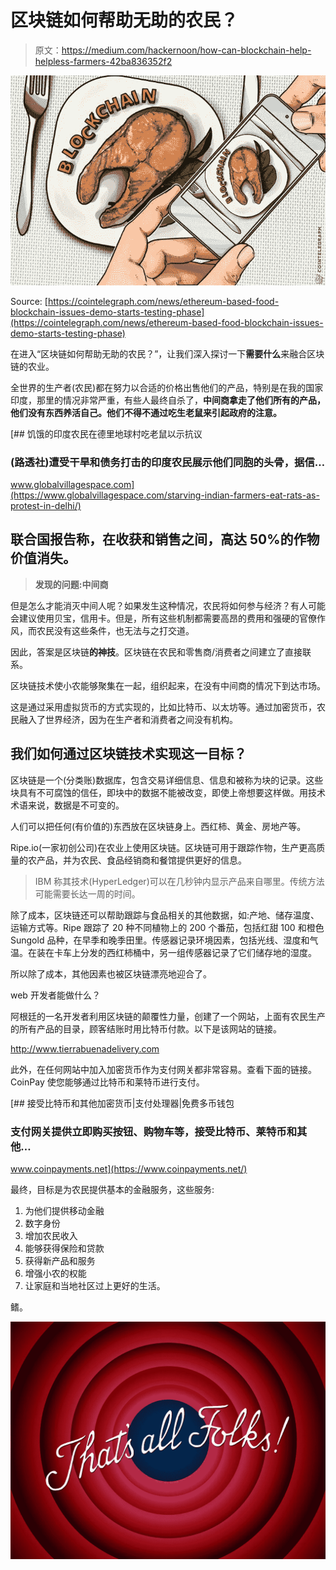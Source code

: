 # 区块链如何帮助无助的农民？

> 原文：<https://medium.com/hackernoon/how-can-blockchain-help-helpless-farmers-42ba836352f2>

![](img/f18604158a3e2ba240c8c19cb220b1ee.png)

Source: [https://cointelegraph.com/news/ethereum-based-food-blockchain-issues-demo-starts-testing-phase](https://cointelegraph.com/news/ethereum-based-food-blockchain-issues-demo-starts-testing-phase)

在进入“区块链如何帮助无助的农民？”，让我们深入探讨一下**需要什么**来融合区块链的农业。

全世界的生产者(农民)都在努力以合适的价格出售他们的产品，特别是在我的国家印度，那里的情况非常严重，有些人最终自杀了，**中间商拿走了他们所有的产品，他们没有东西养活自己。他们不得不通过吃生老鼠来引起政府的注意。**

[](https://www.globalvillagespace.com/starving-indian-farmers-eat-rats-as-protest-in-delhi/) [## 饥饿的印度农民在德里地球村吃老鼠以示抗议

### (路透社)遭受干旱和债务打击的印度农民展示他们同胞的头骨，据信…

www.globalvillagespace.com](https://www.globalvillagespace.com/starving-indian-farmers-eat-rats-as-protest-in-delhi/) 

## 联合国报告称，在收获和销售之间，高达 50%的作物价值消失。

> **发现的问题:中间商**

但是怎么才能消灭中间人呢？如果发生这种情况，农民将如何参与经济？有人可能会建议使用贝宝，信用卡。但是，所有这些机制都需要高昂的费用和强硬的官僚作风，而农民没有这些条件，也无法与之打交道。

因此，答案是区块链**的神技**。区块链在农民和零售商/消费者之间建立了直接联系。

区块链技术使小农能够聚集在一起，组织起来，在没有中间商的情况下到达市场。

这是通过采用虚拟货币的方式实现的，比如比特币、以太坊等。通过加密货币，农民融入了世界经济，因为在生产者和消费者之间没有机构。

## 我们如何通过区块链技术实现这一目标？

区块链是一个(分类账)数据库，包含交易详细信息、信息和被称为块的记录。这些块具有不可腐蚀的信任，即块中的数据不能被改变，即使上帝想要这样做。用技术术语来说，数据是不可变的。

人们可以把任何(有价值的)东西放在区块链身上。西红柿、黄金、房地产等。

Ripe.io(一家初创公司)在农业上使用区块链。区块链可用于跟踪作物，生产更高质量的农产品，并为农民、食品经销商和餐馆提供更好的信息。

> IBM 称其技术(HyperLedger)可以在几秒钟内显示产品来自哪里。传统方法可能需要长达一周的时间。

除了成本，区块链还可以帮助跟踪与食品相关的其他数据，如:产地、储存温度、运输方式等。Ripe 跟踪了 20 种不同植物上的 200 个番茄，包括红甜 100 和橙色 Sungold 品种，在早季和晚季田里。传感器记录环境因素，包括光线、湿度和气温。在装在卡车上分发的西红柿桶中，另一组传感器记录了它们储存地的湿度。

所以除了成本，其他因素也被区块链漂亮地迎合了。

web 开发者能做什么？

阿根廷的一名开发者利用区块链的颠覆性力量，创建了一个网站，上面有农民生产的所有产品的目录，顾客结账时用比特币付款。以下是该网站的链接。

http://www.tierrabuenadelivery.com

此外，在任何网站中加入加密货币作为支付网关都非常容易。查看下面的链接。CoinPay 使您能够通过比特币和莱特币进行支付。

[](https://www.coinpayments.net/) [## 接受比特币和其他加密货币|支付处理器|免费多币钱包

### 支付网关提供立即购买按钮、购物车等，接受比特币、莱特币和其他…

www.coinpayments.net](https://www.coinpayments.net/) 

最终，目标是为农民提供基本的金融服务，这些服务:

1.  为他们提供移动金融
2.  数字身份
3.  增加农民收入
4.  能够获得保险和贷款
5.  获得新产品和服务
6.  增强小农的权能
7.  让家庭和当地社区过上更好的生活。

鳍。

![](img/803542815acd1c176124e006776edeae.png)
